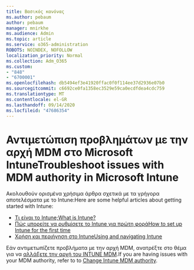 ```yaml
---
title: Βασικός κανόνας
ms.author: pebaum
author: pebaum
manager: mnirkhe
ms.audience: Admin
ms.topic: article
ms.service: o365-administration
ROBOTS: NOINDEX, NOFOLLOW
localization_priority: Normal
ms.collection: Adm_O365
ms.custom:
- "848"
- "6700001"
ms.openlocfilehash: db5494ef3e41920ffac0f0f114ee37d2936e07b0
ms.sourcegitcommit: c6692ce0fa1358ec3529e59ca0ecdfdea4cdc759
ms.translationtype: MT
ms.contentlocale: el-GR
ms.lasthandoff: 09/14/2020
ms.locfileid: "47686354"
---
```

# <a name="troubleshoot-issues-with-mdm-authority-in-microsoft-intune"></a><span data-ttu-id="c9b2b-102">Αντιμετώπιση προβλημάτων με την αρχή MDM στο Microsoft Intune</span><span class="sxs-lookup"><span data-stu-id="c9b2b-102">Troubleshoot issues with MDM authority in Microsoft Intune</span></span>

<span data-ttu-id="c9b2b-103">Ακολουθούν ορισμένα χρήσιμα άρθρα σχετικά με τα γρήγορα αποτελέσματα με το Intune:</span><span class="sxs-lookup"><span data-stu-id="c9b2b-103">Here are some helpful articles about getting started with Intune:</span></span>

- [<span data-ttu-id="c9b2b-104">Τι είναι το Intune;</span><span class="sxs-lookup"><span data-stu-id="c9b2b-104">What is Intune?</span></span>](https://docs.microsoft.com/intune/what-is-intune)
- [<span data-ttu-id="c9b2b-105">Πώς μπορείτε να ρυθμίσετε το Intune για πρώτη φορά</span><span class="sxs-lookup"><span data-stu-id="c9b2b-105">How to set up Intune for the first time</span></span>](https://docs.microsoft.com/intune/setup-steps)
- [<span data-ttu-id="c9b2b-106">Χρήση και περιήγηση στο Intune</span><span class="sxs-lookup"><span data-stu-id="c9b2b-106">Using and navigating Intune</span></span>](https://docs.microsoft.com/intune/tutorial-walkthrough-intune-portal)

<span data-ttu-id="c9b2b-107">Εάν αντιμετωπίζετε προβλήματα με την αρχή MDM, ανατρέξτε στο θέμα για να [αλλάξετε την αρχή του INTUNE MDM](https://docs.microsoft.com/alchemyinsights/change-mdm-authority).</span><span class="sxs-lookup"><span data-stu-id="c9b2b-107">If you are having issues with your MDM authority, refer to to [Change Intune MDM authority](https://docs.microsoft.com/alchemyinsights/change-mdm-authority).</span></span>